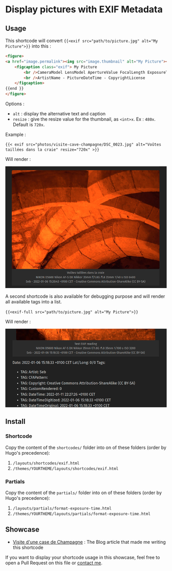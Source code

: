 # Display pictures with EXIF Metadata

## Usage

This shortcode will convert `{{<exif src="path/to/picture.jpg" alt="My Picture">}}` into this :

```html
<figure>
<a href="image.permalink"><img src="image.thumbnail" alt="My Picture"></a>
    <figcaption class="exif"> My Picture
        <br />CameraModel LensModel ApertureValue FocalLength ExposureTime ISOValue
        <br />ArtistName - PictureDateTime - CopyrightLicense
    </figcaption>
{{end }}
</figure>
```

Options :

- `alt` : display the alternative text and caption
- `resize` : give the resize value for the thumbnail, as `<int>x`. Ex : `480x`. Default is `720x`.

Example :

```golang
{{< exif src="photos/visite-cave-champagne/DSC_0023.jpg" alt="Voûtes taillées dans la craie" resize="720x" >}}
```

Will render :

![exif](exif.png)

A second shortcode is also available for debugging purpose and will render all available tags into a list.

`{{<exif-full src="path/to/picture.jpg" alt="My Picture">}}`

Will render :

![exif-full](exif-full.png)

## Install

### Shortcode

Copy the content of the `shortcodes/` folder into on of these folders (order by Hugo's precedence):

1. `/layouts/shortcodes/exif.html`
2. `/themes/YOURTHEME/layouts/shortcodes/exif.html`

### Partials

Copy the content of the `partials/` folder into on of these folders (order by Hugo's precedence):

1. `/layouts/partials/format-exposure-time.html`
2. `/themes/YOURTHEME/layouts/partials/format-exposure-time.html`

## Showcase

- [Visite d'une case de Champagne](https://blog.zedas.fr/posts/visite-cave-champagne/) : The Blog article that made me writing this shortcode

If you want to display your shortcode usage in this showcase, feel free to open a Pull Request on this file or [contact me](https://blog.zedas.fr/contact/).

